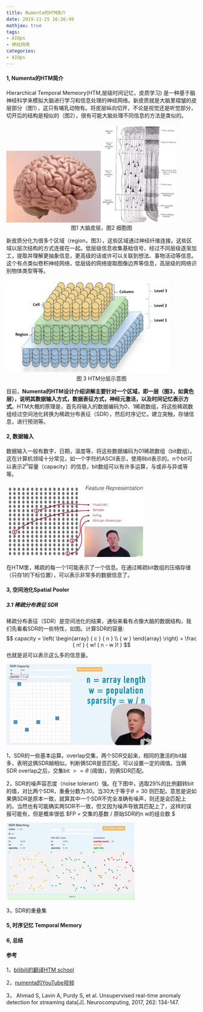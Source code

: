 ```yaml
---
title: Numenta的HTM简介
date: 2019-11-25 16:26:49
mathjax: true
tags:
- AIOps
- 神经网络
categories:
- AIOps
---
```

#### 1, Numenta的HTM简介

Hierarchical Temporal Memeory(HTM,层级时间记忆，皮质学习) 是一种基于脑神经科学来模拟大脑进行学习和信息处理的神经网络。新皮质就是大脑里褶皱的皮层部分（图1），这只有哺乳动物有。将皮层纵向切开，不论是视觉还是听觉部分，切开后的结构是相似的（图2），很有可能大脑处理不同信息的方法是类似的。

  
<img src="/images/20191125head.png" width="250"/>    
<img src="/images/20191125cells.png" width="200"/> 


<center>图1 大脑皮层，图2 细胞图</center>

新皮质分化为很多个区域（region，图3），这些区域通过神经纤维连接。这些区域以层次结构的方式连接在一起。低层级信息收集基础信号，经过不同层级逐渐加工，提取并理解更抽象信息，更高级的话或许可以关联到想法、事物活动等信息。这个有点类似卷积神经网络，低层级的网络提取图像边界等信息，高层级的网络识别物体类型等等。

<img src="/images/20191125HierarchicalMode1.png" alt="20191125HierarchicalMode1" style="zoom:50%;" />

<center> 图 3 HTM分层示意图</center>

目前，**Numenta的HTM设计介绍讲解主要针对一个区域，即一层（图3，如黄色层），说明其数据输入方式，数据表征方式，神经元激活，以及时间记忆表示方式**。HTM大概的原理是，首先将输入的数据编码为0、1稀疏数组，将这些稀疏数组经过空间池化转换为稀疏分布表征（SDR），然后时序记忆，建立突触，存储信息，进行预测等。



#### 2, 数据输入

数据输入一般有数字，日期，温度等，将这些数据编码为01稀疏数组（bit数组）。这在计算机领域十分常见，如一个字符的ASCⅡ表示，使用8bit表示的。n个bit可以表示$2^n$容量（capacity）的信息，bit数组可以有许多运算，与或非与异或等等。

<img src="/images/20191125featureRepresentation1.png" alt="1125featureRepresentation1" style="zoom:50%;" />

在HTM里，稀疏的每一个1可能表示了一个信息。在通过稀疏bit数组的压缩存储（只存1的下标位置），可以表示非常多的数据信息了。



#### 3, 空间池化Spatial Pooler

##### 3.1 稀疏分布表征 SDR

稀疏分布表征（SDR）是空间池化的结果，通俗来看有点像大脑的数据结构，我们先看看SDR的一些特性，如图。计算SDR的容量:
$$
capacity = \left( \begin{array} { c } { n } \\ { w } \end{array} \right) = \frac { n! } { w! ( n - w )! }
$$ 
也就是说可以表示这么多的信息量。

<img src="/images/20191125SDR_Define.png" alt="20191125SDR_Define" style="zoom:50%;" />

1，SDR的一些基本运算。overlap交集，两个SDR交起来，相同的激活的bit越多，表明这俩SDR越相似。判断俩SDR是否匹配，可以设置一定的阈值。当俩SDR overlap之后，交集bit  $>=\theta$ (阈值)，则俩SDR匹配。

2，SDR的噪声容忍度（noise tolerant）强。在下图中，选取29%的比例翻转bit的值，对比两个SDR，重叠分数为30。当30大于等于$\theta=30$ 则匹配。意思是说如果俩SDR是原本一致，就算其中一个SDR不完全准确有噪声，则还是会匹配上的。当然也有可能确实两SDR不一致，但又因为噪声导致其匹配上了，这样的误报可能有，但是概率很低 $FP = 交集的基数 / 原始SDR的n w的组合数 $ 

<img src="images/20191125NoiseTolerant.png" alt="20191125NoiseTolerant" style="zoom:50%;" />

3，SDR的重叠集



#### 5, 时序记忆 Temporal Memory



#### 6, 总结





#### 参考

1，[bilibili的翻译HTM school](https://www.bilibili.com/video/av35735228?from=search&seid=7001690129614399170)

2，[numenta的YouTube视频](https://numenta.org/htm-school/ )

3， Ahmad S, Lavin A, Purdy S, et al. Unsupervised real-time anomaly detection for streaming data[J]. Neurocomputing, 2017, 262: 134-147.
